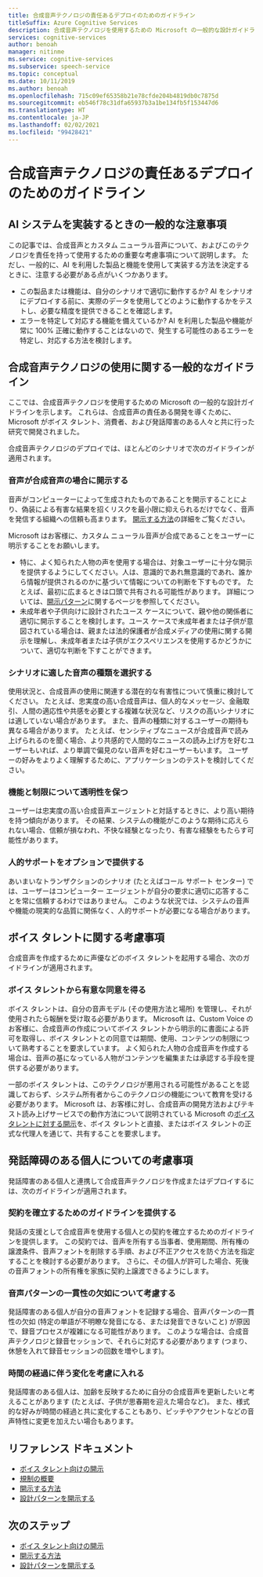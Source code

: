 ```yaml
---
title: 合成音声テクノロジの責任あるデプロイのためのガイドライン
titleSuffix: Azure Cognitive Services
description: 合成音声テクノロジを使用するための Microsoft の一般的な設計ガイドライン。 これらは、合成音声の責任ある開発を導くために、Microsoft がボイス タレント、消費者、および発話障害のある人々と共に行った研究で開発されました。
services: cognitive-services
author: benoah
manager: nitinme
ms.service: cognitive-services
ms.subservice: speech-service
ms.topic: conceptual
ms.date: 10/11/2019
ms.author: benoah
ms.openlocfilehash: 715c09ef65358b21e78cfde204b4819db0c7875d
ms.sourcegitcommit: eb546f78c31dfa65937b3a1be134fb5f153447d6
ms.translationtype: HT
ms.contentlocale: ja-JP
ms.lasthandoff: 02/02/2021
ms.locfileid: "99428421"
---
```

# <a name="guidelines-for-responsible-deployment-of-synthetic-voice-technology"></a>合成音声テクノロジの責任あるデプロイのためのガイドライン

## <a name="general-considerations-to-keep-in-mind-when-implementing-ai-systems"></a>AI システムを実装するときの一般的な注意事項 

この記事では、合成音声とカスタム ニューラル音声について、およびこのテクノロジを責任を持って使用するための重要な考慮事項について説明します。 ただし、一般的に、AI を利用した製品と機能を使用して実装する方法を決定するときに、注意する必要がある点がいくつかあります。 

* この製品または機能は、自分のシナリオで適切に動作するか? AI をシナリオにデプロイする前に、実際のデータを使用してどのように動作するかをテストし、必要な精度を提供できることを確認します。 
* エラーを特定して対応する機能を備えているか? AI を利用した製品や機能が常に 100% 正確に動作することはないので、発生する可能性のあるエラーを特定し、対応する方法を検討します。 

## <a name="general-guidelines-for-using-synthetic-voice-technology"></a>合成音声テクノロジの使用に関する一般的なガイドライン 
ここでは、合成音声テクノロジを使用するための Microsoft の一般的な設計ガイドラインを示します。 これらは、合成音声の責任ある開発を導くために、Microsoft がボイス タレント、消費者、および発話障害のある人々と共に行った研究で開発されました。

合成音声テクノロジのデプロイでは、ほとんどのシナリオで次のガイドラインが適用されます。

### <a name="disclose-when-the-voice-is-synthetic"></a>音声が合成音声の場合に開示する
音声がコンピューターによって生成されたものであることを開示することにより、偽装による有害な結果を招くリスクを最小限に抑えられるだけでなく、音声を発信する組織への信頼も高まります。 [開示する方法](concepts-disclosure-guidelines.md)の詳細をご覧ください。

Microsoft はお客様に、カスタム ニューラル音声が合成であることをユーザーに明示することをお願いします。 
* 特に、よく知られた人物の声を使用する場合は、対象ユーザーに十分な開示を提供するようにしてください。人は、意識的であれ無意識的であれ、誰から情報が提供されるのかに基づいて情報についての判断を下すものです。  たとえば、最初に広まるときは口頭で共有される可能性があります。 詳細については、[開示パターン](concepts-disclosure-patterns.md)に関するページを参照してください。   
* 未成年者や子供向けに設計されたユース ケースについて、親や他の関係者に適切に開示することを検討します。ユース ケースで未成年者または子供が意図されている場合は、親または法的保護者が合成メディアの使用に関する開示を理解し、未成年者または子供がエクスペリエンスを使用するかどうかについて、適切な判断を下すことができます。 

### <a name="select-appropriate-voice-types-for-your-scenario"></a>シナリオに適した音声の種類を選択する
使用状況と、合成音声の使用に関連する潜在的な有害性について慎重に検討してください。 たとえば、忠実度の高い合成音声は、個人的なメッセージ、金融取引、人間の適応性や共感を必要とする複雑な状況など、リスクの高いシナリオには適していない場合があります。 また、音声の種類に対するユーザーの期待も異なる場合があります。 たとえば、センシティブなニュースが合成音声で読み上げられるのを聞く場合、より共感的で人間的なニュースの読み上げ方を好むユーザーもいれば、より単調で偏見のない音声を好むユーザーもいます。 ユーザーの好みをよりよく理解するために、アプリケーションのテストを検討してください。

### <a name="be-transparent-about-capabilities-and-limitations"></a>機能と制限について透明性を保つ
ユーザーは忠実度の高い合成音声エージェントと対話するときに、より高い期待を持つ傾向があります。 その結果、システムの機能がこのような期待に応えられない場合、信頼が損なわれ、不快な経験となったり、有害な経験をもたらす可能性があります。

### <a name="provide-optional-human-support"></a>人的サポートをオプションで提供する
あいまいなトランザクションのシナリオ (たとえばコール サポート センター) では、ユーザーはコンピューター エージェントが自分の要求に適切に応答することを常に信頼するわけではありません。 このような状況では、システムの音声や機能の現実的な品質に関係なく、人的サポートが必要になる場合があります。

## <a name="considerations-for-voice-talent"></a>ボイス タレントに関する考慮事項
合成音声を作成するために声優などのボイス タレントを起用する場合、次のガイドラインが適用されます。

### <a name="obtain-meaningful-consent-from-voice-talent"></a>ボイス タレントから有意な同意を得る
ボイス タレントは、自分の音声モデル (その使用方法と場所) を管理し、それが使用されたら報酬を受け取る必要があります。 Microsoft は、Custom Voice のお客様に、合成音声の作成についてボイス タレントから明示的に書面による許可を取得し、ボイス タレントとの同意では期間、使用、コンテンツの制限について熟考することを要求しています。  よく知られた人物の合成音声を作成する場合は、音声の基になっている人物がコンテンツを編集または承認する手段を提供する必要があります。

一部のボイス タレントは、このテクノロジが悪用される可能性があることを認識しておらず、システム所有者からこのテクノロジの機能について教育を受ける必要があります。 Microsoft は、お客様に対し、合成音声の開発方法およびテキスト読み上げサービスでの動作方法について説明されている Microsoft の[ボイス タレントに対する開示](/legal/cognitive-services/speech-service/disclosure-voice-talent)を、ボイス タレントと直接、またはボイス タレントの正式な代理人を通じて、共有することを要求します。

## <a name="considerations-for-those-with-speech-disorders"></a>発話障碍のある個人についての考慮事項
発話障害のある個人と連携して合成音声テクノロジを作成またはデプロイするには、次のガイドラインが適用されます。

### <a name="provide-guidelines-to-establish-contracts"></a>契約を確立するためのガイドラインを提供する
発話の支援として合成音声を使用する個人との契約を確立するためのガイドラインを提供します。 この契約では、音声を所有する当事者、使用期間、所有権の譲渡条件、音声フォントを削除する手順、および不正アクセスを防ぐ方法を指定することを検討する必要があります。 さらに、その個人が許可した場合、死後の音声フォントの所有権を家族に契約上譲渡できるようにします。

### <a name="account-for-inconsistencies-in-speech-patterns"></a>音声パターンの一貫性の欠如について考慮する
発話障害のある個人が自分の音声フォントを記録する場合、音声パターンの一貫性の欠如 (特定の単語が不明瞭な発音になる、または発音できないこと) が原因で、録音プロセスが複雑になる可能性があります。 このような場合は、合成音声テクノロジと録音セッションで、それらに対応する必要があります (つまり、休憩を入れて録音セッションの回数を増やします)。

### <a name="allow-modification-over-time"></a>時間の経過に伴う変化を考慮に入れる
発話障害のある個人は、加齢を反映するために自分の合成音声を更新したいと考えることがあります (たとえば、子供が思春期を迎えた場合など)。 また、様式的な好みが時間の経過と共に変化することもあり、ピッチやアクセントなどの音声特性に変更を加えたい場合もあります。


## <a name="reference-docs"></a>リファレンス ドキュメント

* [ボイス タレント向けの開示](/legal/cognitive-services/speech-service/disclosure-voice-talent)
* [規制の概要](concepts-gating-overview.md)
* [開示する方法](concepts-disclosure-guidelines.md)
* [設計パターンを開示する](concepts-disclosure-patterns.md)

## <a name="next-steps"></a>次のステップ

* [ボイス タレント向けの開示](/legal/cognitive-services/speech-service/disclosure-voice-talent)
* [開示する方法](concepts-disclosure-guidelines.md)
* [設計パターンを開示する](concepts-disclosure-patterns.md)
